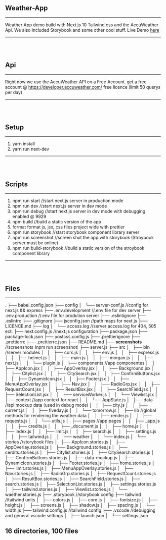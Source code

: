 ## Weather-App
---
Weather App demo build with Next.js 10 Tailwind.css and the AccuWeather Api. We also included Storybook and some other cool stuff. Live Demo [here](https://www.dominikhaid.de/app/weather-app/?target=_blank)

---
<br/>
<br/>


## Api
---
Right now we use the AccuWeather API on a Free Account.
get a free account @ https://developer.accuweather.com/
free licence (limit 50 querys per day)

---

<br/>
<br/>

## Setup
---
1. yarn install
2. yarn run next-dev
---
<br/>
<br/>

## Scripts
---
1.  npm run start //start next.js server in production mode
2.  npm run dev //start next.js server in dev mode 
3.  npm run debug //start next.js server in dev mode with debugging enabled @ 9929
4.  npm build //build a static version of the app
5.  format format js, jsx, css files project wide with prettier
6.  npm run storybook //start storybook component library server 
7.  npm run screenshot //screen shot the app with storybook (Stroybook server must be online)
8.  npm run build-storybook //build a static version of the stroybook component library
---
<br/>
<br/>

## Files 
---
.
├── babel.config.json
├── config
│   └── server-conf.js //config for next.js && express 
├── .env.development //.env file for dev server
├── .env.production //.env file for prodution server
├── .eslintignore 
├── .eslintrc
├── .gitignore
├── jsconfig.json //path maps for next.js
├── LICENCE.md
├── log
│   └── access.log //server access.log for 404, 505 ect.
├── next.config.js //next.js configuration
├── package.json
├── package-lock.json
├── postcss.config.js
├── .prettierignore
├── .prettierrc
├── .prettierrc.json
├── README.md
├── __screenshots__ //screenshots (npm run screenshot)
├── server.js
├── src
│   ├── bin //server modules
│   │   ├── cors.js
│   │   ├── env.js
│   │   ├── express.js
│   │   ├── helmet.js
│   │   ├── main.js
│   │   ├── morgan.js
│   │   ├── next.js
│   │   └── plugin.js
│   ├── components //app componentes
│   │   ├── AppIcon.jsx
│   │   ├── AppOverlay.jsx
│   │   ├── Background.jsx
│   │   ├── Citylist.jsx
│   │   ├── CitySearch.jsx
│   │   ├── ConfirmButtons.jsx
│   │   ├── DynamicIcon.jsx
│   │   ├── Footer.jsx
│   │   ├── MenuAppOverlay.jsx
│   │   ├── Nav.jsx
│   │   ├── RadioGrp.jsx
│   │   ├── RequestCount.jsx
│   │   ├── ResultBox.jsx
│   │   ├── SearchField.jsx
│   │   ├── SelectionList.jsx
│   │   ├── serviceWorker.js
│   │   └── Viewlist.jsx
│   ├── context //app context for react
│   │   └── AppState.js
│   ├── data //api mockup data (used in debug mode) 
│   │   ├── city.js
│   │   ├── current.js
│   │   ├── fiveday.js
│   │   └── tomorrow.js
│   ├── lib //global methods for rendering the weather data
│   │   ├── render.js
│   │   ├── requests.js
│   │   └── utils.js
│   ├── pages //app pages
│   │   ├── _app.js
│   │   ├── credits.js
│   │   ├── _document.js
│   │   ├── home.js
│   │   ├── index.js
│   │   ├── limit.js
│   │   ├── search.js
│   │   ├── settings.js
│   │   ├── tailwind.js
│   │   └── weather
│   │       └── index.js
│   └── stories //storybook files
│       ├── AppIcon.stories.js
│       ├── AppOverlay.stories.js
│       ├── Background.stories.js
│       ├── cerdits.stories.js
│       ├── Citylist.stories.js
│       ├── CitySearch.stories.js
│       ├── ConfirmButtons.stories.js
│       ├── data-mockup.js
│       ├── DynamicIcon.stories.js
│       ├── Footer.stories.js
│       ├── home.stories.js
│       ├── limit.stories.js
│       ├── MenuAppOverlay.stories.js
│       ├── Nav.stories.js
│       ├── RadioGrp.stories.js
│       ├── RequestCount.stories.js
│       ├── ResultBox.stories.js
│       ├── SearchField.stories.js
│       ├── search.stories.js
│       ├── SelectionList.stories.js
│       ├── settings.stories.js
│       ├── tailwind.stories.js
│       ├── Viewlist.stories.js
│       └── waether.stories.js
├── .storybook //storybook config
├── tailwind //tailwind units
│   ├── colors.js
│   ├── core.js
│   ├── fontsize.js
│   ├── height.js
│   ├── screens.js
│   ├── shadow.js
│   ├── spacing.js
│   └── width.js
├── tailwind.config.js //tailwind config
├── .vscode //debugging and general vscode settings
│   ├── launch.json
│   └── settings.json


16 directories, 100 files
---

